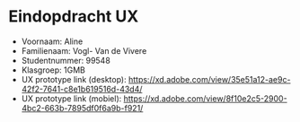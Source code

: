 # Eindopdracht UX

- Voornaam: Aline
- Familienaam: Vogl- Van de Vivere
- Studentnummer: 99548
- Klasgroep: 1GMB
- UX prototype link (desktop): https://xd.adobe.com/view/35e51a12-ae9c-42f2-7641-c8e1b619516d-43d4/
- UX prototype link (mobiel): https://xd.adobe.com/view/8f10e2c5-2900-4bc2-663b-7895df0f6a9b-f921/
